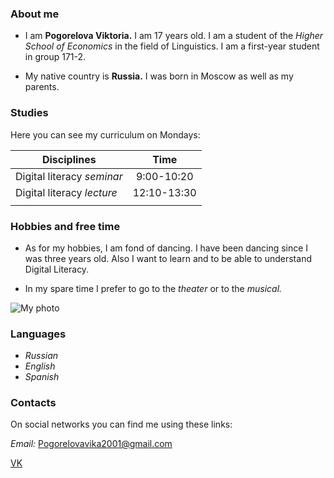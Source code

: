 ### About me
- I am **Pogorelova Viktoria.** I am 17 years old. I am a student of the *Higher School of Economics* in the field of Linguistics. I am a first-year student in group 171-2.


- My native country is **Russia.** I was born in Moscow as well as my parents.


### Studies
Here you can see my curriculum on Mondays:

| Disciplines                | Time         |
| -------------------------- |:------------:|
| Digital literacy *seminar* | 9:00-10:20   |        
| Digital literacy *lecture* | 12:10-13:30  |
|                            |              |

### Hobbies and free time
- As for my hobbies, I am fond of dancing. I have been dancing since I was three years old. Also I want to learn and to be able to understand Digital Literacy.


- In my spare time I prefer to go to the *theater* or to the *musical.*


![My photo](https://pp.userapi.com/c837628/v837628190/35524/-E9XLWbmkLs.jpg)


### Languages
- *Russian*
- *English*
- *Spanish*


### Contacts
On social networks you can find me using these links:



*Email:* Pogorelovavika2001@gmail.com



[VK](https://m.vk.com/id179668190)
